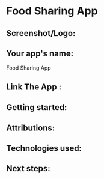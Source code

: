 #  Food Sharing App
## Screenshot/Logo:

## Your app's name:
Food Sharing App
## Link The App :

## Getting started: 

## Attributions: 

## Technologies used: 

## Next steps: 